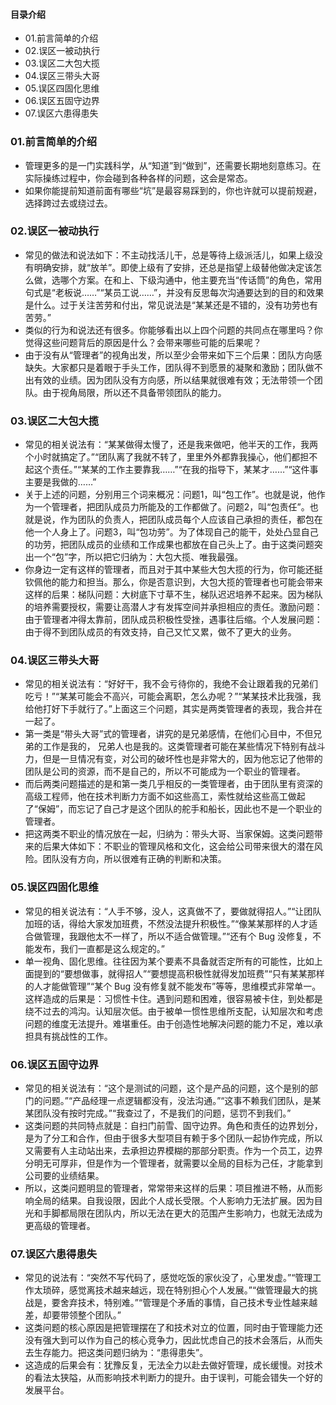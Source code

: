 #### 目录介绍
- 01.前言简单的介绍
- 02.误区一被动执行
- 03.误区二大包大揽
- 04.误区三带头大哥
- 05.误区四固化思维
- 06.误区五固守边界
- 07.误区六患得患失



### 01.前言简单的介绍
- 管理更多的是一门实践科学，从“知道”到“做到”，还需要长期地刻意练习。在实际操练过程中，你会碰到各种各样的问题，这会是常态。
- 如果你能提前知道前面有哪些“坑”是最容易踩到的，你也许就可以提前规避，选择跨过去或绕过去。



### 02.误区一被动执行
- 常见的做法和说法如下：不主动找活儿干，总是等待上级派活儿，如果上级没有明确安排，就“放羊”。即使上级有了安排，还总是指望上级替他做决定该怎么做，选哪个方案。在和上、下级沟通中，他主要充当“传话筒”的角色，常用句式是“老板说……”“某员工说……”，并没有反思每次沟通要达到的目的和效果是什么。过于关注苦劳和付出，常见说法是“某某还是不错的，没有功劳也有苦劳。”
- 类似的行为和说法还有很多。你能够看出以上四个问题的共同点在哪里吗？你觉得这些问题背后的原因是什么？会带来哪些可能的后果呢？
- 由于没有从“管理者”的视角出发，所以至少会带来如下三个后果：团队方向感缺失。大家都只是着眼于手头工作，团队得不到愿景的凝聚和激励；团队做不出有效的业绩。因为团队没有方向感，所以结果就很难有效；无法带领一个团队。由于视角局限，所以还不具备带领团队的能力。



### 03.误区二大包大揽
- 常见的相关说法有：“某某做得太慢了，还是我来做吧，他半天的工作，我两个小时就搞定了。”“团队离了我就不转了，里里外外都靠我操心，他们都担不起这个责任。”“某某的工作主要靠我……”“在我的指导下，某某才……”“这件事主要是我做的……”
- 关于上述的问题，分别用三个词来概况：问题1，叫“包工作”。也就是说，他作为一个管理者，把团队成员力所能及的工作都做了。问题2，叫“包责任”。也就是说，作为团队的负责人，把团队成员每个人应该自己承担的责任，都包在他一个人身上了。问题3，叫“包功劳”。为了体现自己的能干，处处凸显自己的功劳，把团队成员的业绩和工作成果也都放在自己头上了。由于这类问题突出一个“包”字，所以把它归纳为：大包大揽、唯我最强。
- 你身边一定有这样的管理者，而且对于其中某些大包大揽的行为，你可能还挺钦佩他的能力和担当。那么，你是否意识到，大包大揽的管理者也可能会带来这样的后果：梯队问题：大树底下寸草不生，梯队迟迟培养不起来。因为梯队的培养需要授权，需要让高潜人才有发挥空间并承担相应的责任。激励问题：由于管理者冲得太靠前，团队成员积极性受挫，遇事往后缩。个人发展问题：由于得不到团队成员的有效支持，自己又忙又累，做不了更大的业务。



### 04.误区三带头大哥
- 常见的相关说法有：“好好干，我不会亏待你的，我绝不会让跟着我的兄弟们吃亏！”“某某可能会不高兴，可能会离职，怎么办呢？”“某某技术比我强，我给他打好下手就行了。”上面这三个问题，其实是两类管理者的表现，我合并在一起了。
- 第一类是“带头大哥”式的管理者，讲究的是兄弟感情，在他们心目中，不但兄弟的工作是我的， 兄弟人也是我的。这类管理者可能在某些情况下特别有战斗力，但是一旦情况有变，对公司的破坏性也是非常大的，因为他忘记了他带的团队是公司的资源，而不是自己的，所以不可能成为一个职业的管理者。
- 而后两类问题描述的是和第一类几乎相反的一类管理者，由于团队里有资深的高级工程师，他在技术判断力方面不如这些高工，索性就给这些高工做起了“保姆”，而忘记了自己才是这个团队的舵手和船长，因此也不是一个职业的管理者。
- 把这两类不职业的情况放在一起，归纳为：带头大哥、当家保姆。这类问题带来的后果大体如下：不职业的管理风格和文化，这会给公司带来很大的潜在风险。团队没有方向，所以很难有正确的判断和决策。


### 05.误区四固化思维
- 常见的相关说法有：“人手不够，没人，这真做不了，要做就得招人。”“让团队加班的话，得给大家发加班费，不然没法提升积极性。”“像某某那样的人才适合做管理，我跟他太不一样了，所以不适合做管理。”“还有个 Bug 没修复，不能发布，我们一直都是这么规定的。”
- 单一视角、固化思维。往往因为某个要素不具备就否定所有的可能性，比如上面提到的“要想做事，就得招人”“要想提高积极性就得发加班费”“只有某某那样的人才能做管理”“某个 Bug 没有修复就不能发布”等等，思维模式非常单一。这样造成的后果是：习惯性卡住。遇到问题和困难，很容易被卡住，到处都是绕不过去的鸿沟。认知层次低。由于被单一惯性思维所支配，认知层次和考虑问题的维度无法提升。难堪重任。由于创造性地解决问题的能力不足，难以承担具有挑战性的工作。


### 06.误区五固守边界
- 常见的相关说法有：“这个是测试的问题，这个是产品的问题，这个是别的部门的问题。”“产品经理一点逻辑都没有，没法沟通。”“这事不赖我们团队，是某某团队没有按时完成。”“我查过了，不是我们的问题，惩罚不到我们。”
- 这类问题的共同特点就是：自扫门前雪、固守边界。角色和责任的边界划分，是为了分工和合作，但由于很多大型项目有赖于多个团队一起协作完成，所以又需要有人主动站出来，去承担边界模糊的那部分职责。作为一个员工，边界分明无可厚非，但是作为一个管理者，就需要以全局的目标为己任，才能拿到公司要的业绩结果。
- 所以，这类问题明显的管理者，常常带来这样的后果：项目推进不畅，从而影响全局的结果。自我设限，因此个人成长受限。个人影响力无法扩展。因为目光和手脚都局限在团队内，所以无法在更大的范围产生影响力，也就无法成为更高级的管理者。



### 07.误区六患得患失
- 常见的说法有：“突然不写代码了，感觉吃饭的家伙没了，心里发虚。”“管理工作太琐碎，感觉离技术越来越远，现在特别担心个人发展。”“做管理最大的挑战是，要舍弃技术，特别难。”“管理是个矛盾的事情，自己技术专业性越来越差，却要带领整个团队。”
- 这类问题的核心原因是把管理摆在了和技术对立的位置，同时由于管理能力还没有强大到可以作为自己的核心竞争力，因此忧虑自己的技术会落后，从而失去生存能力。把这类问题归纳为：“患得患失”。
- 这造成的后果会有：犹豫反复，无法全力以赴去做好管理，成长缓慢。对技术的看法太狭隘，从而影响技术判断力的提升。由于误判，可能会错失一个好的发展平台。






